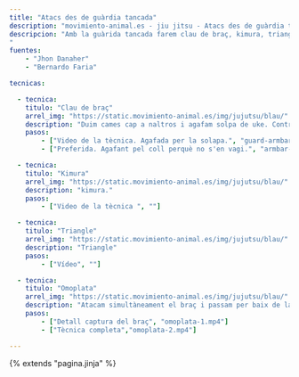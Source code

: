 ```yaml
---
title: "Atacs des de guàrdia tancada"
description: "movimiento-animal.es - jiu jitsu - Atacs des de guàrdia tancada"
descripcion: "Amb la guàrida tancada farem clau de braç, kimura, triangle i omoplata
"
fuentes:    
    - "Jhon Danaher"
    - "Bernardo Faria"

tecnicas: 

  - tecnica:
    titulo: "Clau de braç"
    arrel_img: "https://static.movimiento-animal.es/img/jujutsu/blau/"
    description: "Duim cames cap a naltros i agafam solpa de uke. Control molt fort. Li agafam el braç i pujam a bloqueixar espatlla. Passam cama de dins per damunt la seva esquena. Passam cama de fora i feim clau."
    pasos:
        - ["Video de la tècnica. Agafada per la solapa.", "guard-armbar-jd.mp4"]
        - ["Preferida. Agafant pel coll perquè no s'en vagi.", "armbar-jd-3.mp4"]

  - tecnica:
    titulo: "Kimura"
    arrel_img: "https://static.movimiento-animal.es/img/jujutsu/blau/"
    description: "kimura."
    pasos:
        - ["Video de la tècnica ", ""]

  - tecnica:
    titulo: "Triangle"
    arrel_img: "https://static.movimiento-animal.es/img/jujutsu/blau/"
    description: "Triangle"
    pasos:
        - ["Vídeo", ""]        

  - tecnica:
    titulo: "Omoplata"
    arrel_img: "https://static.movimiento-animal.es/img/jujutsu/blau/"
    description: "Atacam simultàneament el braç i passam per baix de la cama del mateix costat. Obrim les cames com per fer un pèndul i tricam."
    pasos:
        - ["Detall captura del braç", "omoplata-1.mp4"]
        - ["Tècnica completa","omoplata-2.mp4"]

---
```

{% extends  "pagina.jinja" %}